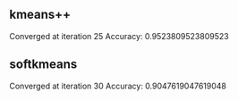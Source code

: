## kmeans++

Converged at iteration 25
Accuracy: 0.9523809523809523

## softkmeans

Converged at iteration 30
Accuracy: 0.9047619047619048